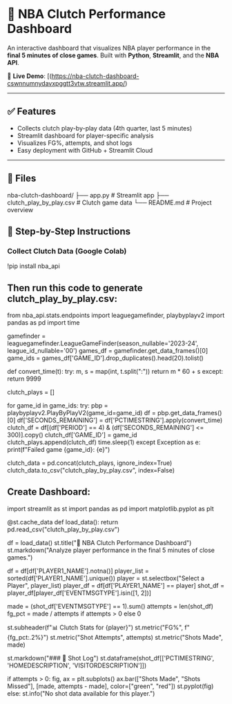 # 🏀 NBA Clutch Performance Dashboard

An interactive dashboard that visualizes NBA player performance in the **final 5 minutes of close games**. Built with **Python**, **Streamlit**, and the **NBA API**.

🔗 **Live Demo**: [(https://nba-clutch-dashboard-cswnnumnydavxpggtt3vtw.streamlit.app/) 


---

## ✅ Features

- Collects clutch play-by-play data (4th quarter, last 5 minutes)
- Streamlit dashboard for player-specific analysis
- Visualizes FG%, attempts, and shot logs
- Easy deployment with GitHub + Streamlit Cloud

---

## 📁 Files

nba-clutch-dashboard/
├── app.py # Streamlit app
├── clutch_play_by_play.csv # Clutch game data
└── README.md # Project overview

## 🧱 Step-by-Step Instructions

### Collect Clutch Data (Google Colab)

!pip install nba_api

## Then run this code to generate clutch_play_by_play.csv: 

from nba_api.stats.endpoints import leaguegamefinder, playbyplayv2
import pandas as pd
import time

gamefinder = leaguegamefinder.LeagueGameFinder(season_nullable='2023-24', league_id_nullable='00')
games_df = gamefinder.get_data_frames()[0]
game_ids = games_df['GAME_ID'].drop_duplicates().head(20).tolist()

def convert_time(t):
    try:
        m, s = map(int, t.split(":"))
        return m * 60 + s
    except:
        return 9999

clutch_plays = []

for game_id in game_ids:
    try:
        pbp = playbyplayv2.PlayByPlayV2(game_id=game_id)
        df = pbp.get_data_frames()[0]
        df['SECONDS_REMAINING'] = df['PCTIMESTRING'].apply(convert_time)
        clutch_df = df[(df['PERIOD'] == 4) & (df['SECONDS_REMAINING'] <= 300)].copy()
        clutch_df['GAME_ID'] = game_id
        clutch_plays.append(clutch_df)
        time.sleep(1)
    except Exception as e:
        print(f"Failed game {game_id}: {e}")

clutch_data = pd.concat(clutch_plays, ignore_index=True)
clutch_data.to_csv("clutch_play_by_play.csv", index=False) 

## Create Dashboard: 
import streamlit as st
import pandas as pd
import matplotlib.pyplot as plt

@st.cache_data
def load_data():
    return pd.read_csv("clutch_play_by_play.csv")

df = load_data()
st.title("🏀 NBA Clutch Performance Dashboard")
st.markdown("Analyze player performance in the final 5 minutes of close games.")

df = df[df['PLAYER1_NAME'].notna()]
player_list = sorted(df['PLAYER1_NAME'].unique())
player = st.selectbox("Select a Player", player_list)
player_df = df[df['PLAYER1_NAME'] == player]
shot_df = player_df[player_df['EVENTMSGTYPE'].isin([1, 2])]

made = (shot_df['EVENTMSGTYPE'] == 1).sum()
attempts = len(shot_df)
fg_pct = made / attempts if attempts > 0 else 0

st.subheader(f"📊 Clutch Stats for {player}")
st.metric("FG%", f"{fg_pct:.2%}")
st.metric("Shot Attempts", attempts)
st.metric("Shots Made", made)

st.markdown("### 📝 Shot Log")
st.dataframe(shot_df[['PCTIMESTRING', 'HOMEDESCRIPTION', 'VISITORDESCRIPTION']])

if attempts > 0:
    fig, ax = plt.subplots()
    ax.bar(["Shots Made", "Shots Missed"], [made, attempts - made], color=["green", "red"])
    st.pyplot(fig)
else:
    st.info("No shot data available for this player.")
